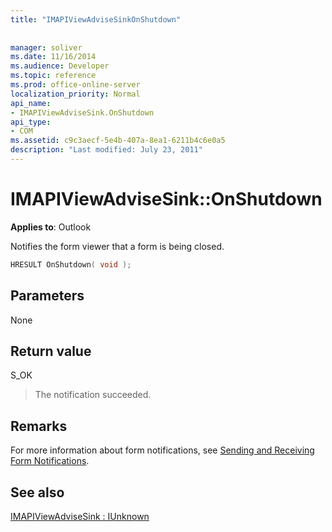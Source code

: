 ```yaml
---
title: "IMAPIViewAdviseSinkOnShutdown"
 
 
manager: soliver
ms.date: 11/16/2014
ms.audience: Developer
ms.topic: reference
ms.prod: office-online-server
localization_priority: Normal
api_name:
- IMAPIViewAdviseSink.OnShutdown
api_type:
- COM
ms.assetid: c9c3aecf-5e4b-407a-8ea1-6211b4c6e0a5
description: "Last modified: July 23, 2011"
---
```


# IMAPIViewAdviseSink::OnShutdown

  
  
**Applies to**: Outlook 
  
Notifies the form viewer that a form is being closed.
  
```cpp
HRESULT OnShutdown( void );
```

## Parameters

None
  
## Return value

S_OK 
  
> The notification succeeded.
    
## Remarks

For more information about form notifications, see [Sending and Receiving Form Notifications](sending-and-receiving-form-notifications.md).
  
## See also



[IMAPIViewAdviseSink : IUnknown](imapiviewadvisesinkiunknown.md)

